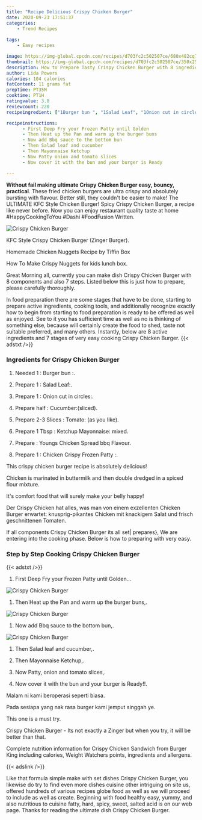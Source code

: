 ```yaml
---
title: "Recipe Delicious Crispy Chicken Burger"
date: 2020-09-23 17:51:37
categories:
    - Trend Recipes
    
tags:
    - Easy recipes

image: https://img-global.cpcdn.com/recipes/d703fc2c502507ce/680x482cq70/crispy-chicken-burger-recipe-main-photo.jpg
thumbnail: https://img-global.cpcdn.com/recipes/d703fc2c502507ce/350x250cq70/crispy-chicken-burger-recipe-main-photo.jpg
description: How to Prepare Tasty Crispy Chicken Burger with 8 ingredients and 7 stages of easy cooking.
author: Lida Powers
calories: 104 calories
fatContent: 11 grams fat
preptime: PT35M
cooktime: PT1H
ratingvalue: 3.8
reviewcount: 220
recipeingredient: ["1Burger bun ", "1Salad Leaf", "1Onion cut in circles", "halfCucumbersliced", "2-3 SlicesTomato as you like", "1 TbspKetchup Mayonnaise mixed", "Youngs Chicken Spread bbq Flavour", "1Chicken Crispy Frozen Patty "]

recipeinstructions: 
      - First Deep Fry your Frozen Patty until Golden 
      - Then Heat up the Pan and warm up the burger buns 
      - Now add Bbq sauce to the bottom bun 
      - Then Salad leaf and cucumber 
      - Then Mayonnaise Ketchup 
      - Now Patty onion and tomato slices 
      - Now cover it with the bun and your burger is Ready

---
```




**Without fail making ultimate Crispy Chicken Burger easy, bouncy, practical**. These fried chicken burgers are ultra crispy and absolutely bursting with flavour. Better still, they couldn&#39;t be easier to make! The ULTIMATE KFC Style Chicken Burger! Spicy Crispy Chicken Burger, a recipe like never before. Now you can enjoy restaurant quality taste at home #HappyCookingToYou #Dashi #FoodFusion Written.


![Crispy Chicken Burger](https://img-global.cpcdn.com/recipes/d703fc2c502507ce/680x482cq70/crispy-chicken-burger-recipe-main-photo.jpg "Crispy Chicken Burger")



KFC Style Crispy Chicken Burger (Zinger Burger).

Homemade Chicken Nuggets Recipe by Tiffin Box

How To Make Crispy Nuggets for kids lunch box.


Great Morning all, currently you can make dish Crispy Chicken Burger with 8 components and also 7 steps. Listed below this is just how to prepare, please carefully thoroughly.

In food preparation there are some stages that have to be done, starting to prepare active ingredients, cooking tools, and additionally recognize exactly how to begin from starting to food preparation is ready to be offered as well as enjoyed. See to it you has sufficient time as well as no is thinking of something else, because will certainly create the food to shed, taste not suitable preferred, and many others. Instantly, below are 8 active ingredients and 7 stages of very easy cooking Crispy Chicken Burger.
{{< adstxt />}}

### Ingredients for Crispy Chicken Burger


1. Needed 1 : Burger bun :.

1. Prepare 1 : Salad Leaf:.

1. Prepare 1 : Onion cut in circles:.

1. Prepare half : Cucumber:(sliced).

1. Prepare 2-3 Slices : Tomato: (as you like).

1. Prepare 1 Tbsp : Ketchup Mayonnaise: mixed.

1. Prepare  : Youngs Chicken Spread bbq Flavour.

1. Prepare 1 : Chicken Crispy Frozen Patty :.


This crispy chicken burger recipe is absolutely delicious!

Chicken is marinated in buttermilk and then double dredged in a spiced flour mixture.

It&#39;s comfort food that will surely make your belly happy!

Der Crispy Chicken hat alles, was man von einem exzellenten Chicken Burger erwartet: knusprig-pikantes Chicken mit knackigem Salat und frisch geschnittenen Tomaten.


If all components Crispy Chicken Burger its all set| prepares}, We are entering into the cooking phase. Below is how to preparing with very easy.

### Step by Step Cooking Crispy Chicken Burger

{{< adstxt />}}


1. First Deep Fry your Frozen Patty until Golden...



![Crispy Chicken Burger](https://img-global.cpcdn.com/steps/2025bd8266424846/160x128cq70/crispy-chicken-burger-recipe-step-1-photo.jpg" "Crispy Chicken Burger")



1. Then Heat up the Pan and warm up the burger buns,.



![Crispy Chicken Burger](https://img-global.cpcdn.com/steps/17afabe257786fff/160x128cq70/crispy-chicken-burger-recipe-step-2-photo.jpg" "Crispy Chicken Burger")



1. Now add Bbq sauce to the bottom bun,.



![Crispy Chicken Burger](https://img-global.cpcdn.com/steps/2f50623205ec059d/160x128cq70/crispy-chicken-burger-recipe-step-3-photo.jpg" "Crispy Chicken Burger")



1. Then Salad leaf and cucumber,.



1. Then Mayonnaise Ketchup,.



1. Now Patty, onion and tomato slices,.



1. Now cover it with the bun and your burger is Ready!!.




Malam ni kami beroperasi seperti biasa.

Pada sesiapa yang nak rasa burger kami jemput singgah ye.

This one is a must try.

Crispy Chicken Burger - Its not exactly a Zinger but when you try, it will be better than that.

Complete nutrition information for Crispy Chicken Sandwich from Burger King including calories, Weight Watchers points, ingredients and allergens.


{{< adslink />}}

Like that formula simple make with set dishes Crispy Chicken Burger, you likewise do try to find even more dishes cuisine other intriguing on site us, offered hundreds of various recipes globe food as well as we will proceed to include as well as create. Beginning with food healthy easy, yummy, and also nutritious to cuisine fatty, hard, spicy, sweet, salted acid is on our web page. Thanks for reading the ultimate dish Crispy Chicken Burger.
